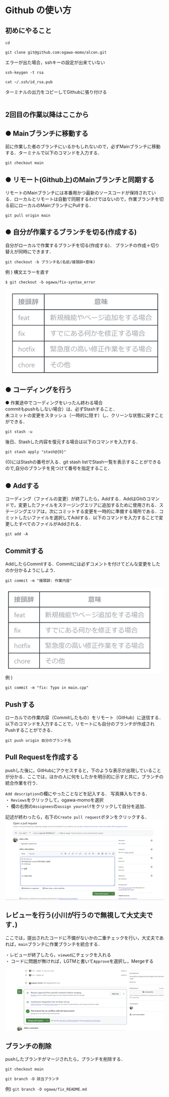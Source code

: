 # Github の使い方
## **初めにやること**
```
cd
```
```
git clone git@github.com:ogawa-momo/alcon.git 
```

エラーが出た場合，sshキーの設定が出来ていない
```
ssh-keygen -t rsa
```
```
cat ~/.ssh/id_rsa.pub 
```
ターミナルの出力をコピーしてGithubに張り付ける
<br>
<br>

## 2回目の作業以降はここから
## ● Mainブランチに移動する
前に作業した者のブランチにいるかもしれないので，必ずMainブランチに移動する．ターミナルで以下のコマンドを⼊⼒する．<br>
```
git checkout main
```

## ● リモート(Github上)のMainブランチと同期する
リモートのMainブランチには本番⽤かつ最新のソースコードが保持されている．ローカルとリモートは⾃動で同期するわけではないので，作業ブランチを切る前にローカルのMainブランチにPullする．
```
git pull origin main
```

## ● 自分が作業するブランチを切る(作成する)
⾃分がローカルで作業するブランチを切る(作成する)．
ブランチの作成＋切り替えが同時にできます．
```
git checkout -b ブランチ名(名前/接頭辞+意味)
```
例 ) 構文エラーを直す 
```
$ git checkout -b ogawa/fix-syntax_error
```

![alt text](image_md/image.png)

## ● コーディングを行う
● 作業途中でコーディングをいったん終わる場合<br>
commitもpushもしない場合）は、必ずStashすること．<br>
未コミットの変更をスタッシュ（⼀時的に隠す）し、クリーンな状態に戻すことができる．
```
git stash -u
```
 後⽇、Stashした内容を復元する場合は以下のコマンドを⼊⼒する．
 ```
 git stash apply "stash@{0}"
 ```

{0}にはStashの番号が⼊る．git stash listでStash⼀覧を表⽰することができるので,⾃分のブランチを⾒つけて番号を指定すること．

##  ● Addする
コーディング（ファイルの変更）が終了したら，Addする．AddはGitのコマンドで，変更したファイルをステージングエリアに追加するために使⽤される．ステージングエリアは，次にコミットする変更を⼀時的に準備する場所である．コミットしたいファイルを選択してAddする．以下のコマンドを⼊⼒することで変更したすべてのファイルがAddされる．
```
git add -A
```

## Commitする
AddしたらCommitする．Commitには必ずコメントを付けてどんな変更をしたのか分かるようにしよう．
```
git commit -m "接頭辞: 作業内容"
```
![alt text](image_md/image-1.png)
例 )
```
git commit -m "fix: Typo in main.cpp"
```

## Pushする
ローカルでの作業内容（Commitしたもの）をリモート（GitHub）に送信する．以下のコマンドを⼊⼒することで，リモートにも⾃分のブランチが作成されPushすることができる．
```
git push origin 自分のブランチ名
```

## Pull Requestを作成する
pushした後に，GitHubにアクセスすると，下のような表示が出現していることが分かる．ここでは，ほかの人に何をしたかを明示的に示すと共に，ブランチの統合作業を行う．

``Add description``の欄にやったことなどを記入する．
写真挿入もできる．<br>
・ ``Reviews``をクリックして，ogawa-momoを選択 <br>
・ 欄の右側の``Assignees``の``assign yourself``をクリックして自分を追加．<br>

記述が終わったら，右下の``Create pull request``ボタンをクリックする．
![alt text](</image_md/image-2.png>)


## レビューを行う(小川が行うので無視して大丈夫です．)
ここでは，提出されたコードに不備がないかの二重チェックを行い，大丈夫であれば，``main``ブランチに作業ブランチを統合する．

・レビューが終了したら，``viewed``にチェックを入れる<br>
・ コードに問題が無ければ，LGTMと書いて``Approve``を選択し，Mergeする

![alt text](image_md/image-3.png)

## ブランチの削除
pushしたブランチがマージされたら，ブランチを削除する．
```
git checkout main
```
```
git branch -D 該当ブランチ
```
例)
``
git branch -D ogawa/fix_README.md
``